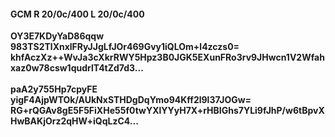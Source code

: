 #### GCM R 20/0c/400 L 20/0c/400
**OY3E7KDyYaD86qqw**<br/>**983TS2TlXnxlFRyJJgLfJOr469Gvy1iQLOm+l4zczs0=**<br/>**khfAczXz++WvJa3cXkrRWY5Hpz3B0JGK5EXunFRo3rv9JHwcn1V2Wfahxaz0w78csw1qudrlT4tZd7d3...**<br/><br/>
**paA2y755Hp7cpyFE**<br/>**yigF4AjpWTOk/AUkNxSTHDgDqYmo94Kff2l9l37JOGw=**<br/>**RG+rQGAv8gE5F5FiXHe55f0twYXlYYyH7X+rHBIGhs7YLi9fJhP/w6tBpvXHwBAKjOrz2qHW+iQqLzC4...**